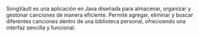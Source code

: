 SongVault es una aplicación en Java diseñada para almacenar, organizar y gestonar canciones de manera eficiente. Permite agregar, 
eliminar y buscar diferentes canciones dentro de una biblioteca personal, ofrecioendo una interfaz sencilla y funcional.
